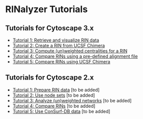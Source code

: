 RINalyzer Tutorials
===================


Tutorials for Cytoscape 3.x
---------------------------

*   [Tutorial 1: Retrieve and visualize RIN data](./tut/tutorial6.md)
*   [Tutorial 2: Create a RIN from UCSF Chimera](./tut/tutorial10.md)
*   [Tutorial 3: Compute (un)weighted centralities for a RIN](./tut/tutorial7.md)
*   [Tutorial 4: Compare RINs using a pre-defined alignment file](./tut/tutorial8.md)
*   [Tutorial 5: Compare RINs using UCSF Chimera](./tut/tutorial9.md)

  

Tutorials for Cytoscape 2.x
---------------------------

*   [Tutorial 1: Prepare RIN data](./tut/tutorial1.md) [to be added]
*   [Tutorial 2: Use node sets](./tut/tutorial2.md) [to be added]
*   [Tutorial 3: Analyze (un)weighted networks](./tut/tutorial3.md) [to be added]
*   [Tutorial 4: Compare RINs](./tut/tutorial4.md) [to be added]
*   [Tutorial 5: Use ConSurf-DB data](./tut/tutorial5.md) [to be added]
